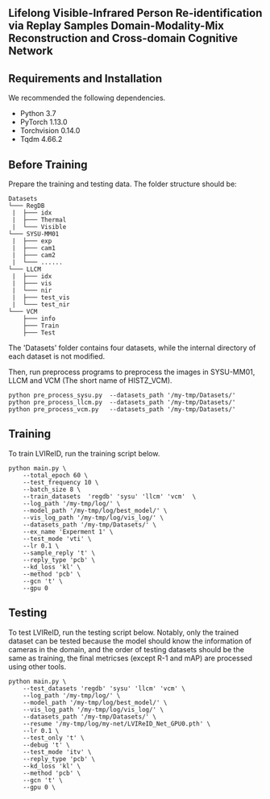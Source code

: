 ## Lifelong Visible-Infrared Person Re-identification via Replay Samples Domain-Modality-Mix Reconstruction and Cross-domain Cognitive Network


## Requirements and Installation
We recommended the following dependencies.
*  Python 3.7
*  PyTorch 1.13.0
*  Torchvision 0.14.0
*  Tqdm 4.66.2

## Before Training
Prepare the training and testing data. The folder structure should be:
```
Datasets
└─── RegDB
 |	├─── idx
 |	├─── Thermal
 |	└─── Visible
└─── SYSU-MM01
 |	├─── exp
 |	├─── cam1
 |	├─── cam2
 |	└─── ......
└─── LLCM
 |	├─── idx
 |	├─── vis
 |	└─── nir
 |	├─── test_vis
 |	└─── test_nir
└─── VCM
	├─── info
	├─── Train
	├─── Test
```
The 'Datasets' folder contains four datasets,  while the internal directory of each dataset is not modified.

Then, run preprocess programs to preprocess the images in SYSU-MM01, LLCM and VCM (The short name of HISTZ_VCM).
```
python pre_process_sysu.py 	--datasets_path '/my-tmp/Datasets/' 
python pre_process_llcm.py 	--datasets_path '/my-tmp/Datasets/' 
python pre_process_vcm.py 	--datasets_path '/my-tmp/Datasets/' 
```

## Training

To train LVIReID, run the training script below.
```
python main.py \
	--total_epoch 60 \
	--test_frequency 10 \
	--batch_size 8 \
	--train_datasets  'regdb' 'sysu' 'llcm' 'vcm'  \
	--log_path '/my-tmp/log/' \
	--model_path '/my-tmp/log/best_model/' \
	--vis_log_path '/my-tmp/log/vis_log/' \
	--datasets_path '/my-tmp/Datasets/' \
	--ex_name 'Experment 1' \
	--test_mode 'vti' \
	--lr 0.1 \
	--sample_reply 't' \
	--reply_type 'pcb' \
	--kd_loss 'kl' \
	--method 'pcb' \
	--gcn 't' \
	--gpu 0
```

## Testing

To test LVIReID, run the testing script below. Notably, only the trained dataset can be tested because the model should know the information of cameras in the domain, and the order of testing datasets should be the same as training, the final metricses (except R-1 and mAP) are processed using other tools.
```
python main.py \
	--test_datasets 'regdb' 'sysu' 'llcm' 'vcm' \
	--log_path '/my-tmp/log/' \
	--model_path '/my-tmp/log/best_model/' \
	--vis_log_path '/my-tmp/log/vis_log/' \
	--datasets_path '/my-tmp/Datasets/' \
	--resume '/my-tmp/log/my-net/LVIReID_Net_GPU0.pth' \
	--lr 0.1 \
	--test_only 't' \
	--debug 't' \
	--test_mode 'itv' \
	--reply_type 'pcb' \
	--kd_loss 'kl' \
	--method 'pcb' \
	--gcn 't' \
	--gpu 0 \
```



